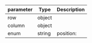 | parameter | Type | Description |
| ----------- | ----------- |----------- |
| row  |  object  |    |
| column  |  object  |    |
| enum  |  string  | position:   |